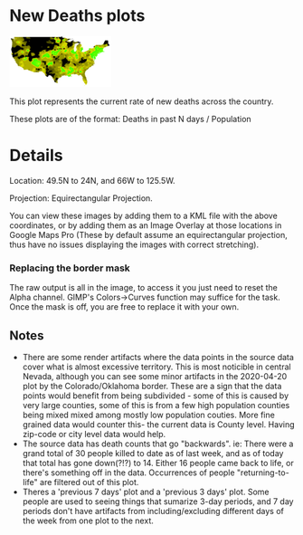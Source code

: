# New Deaths plots

![US Map, New Deaths](../../us-new-deaths7-small.png)

This plot represents the current rate of new deaths across the country.

These plots are of the format: Deaths in past N days / Population


# Details

 Location: 49.5N to 24N, and 66W to 125.5W.
 
 Projection: Equirectangular Projection.
 
You can view these images by adding them to a KML file with the above coordinates, or by adding them
as an Image Overlay at those locations in Google Maps Pro (These by default assume an equirectangular projection, thus have no issues displaying the images with correct stretching).
  
### Replacing the border mask
The raw output is all in the image, to access it you just need to reset the Alpha channel.  GIMP's Colors->Curves function may suffice for the task.  Once the mask is off, you are free to replace it with your own.

## Notes
* There are some render artifacts where the data points in the source data cover what is almost excessive territory.  This is most noticible in central Nevada, although you can see some minor artifacts in the 2020-04-20 plot by the Colorado/Oklahoma border.  These are a sign that the data points would benefit from being subdivided - some of this is caused by very large counties, some of this is from a few high population counties being mixed mixed among mostly low population couties.  More fine grained data would counter this- the current data is County level.  Having zip-code or city level data would help.
* The source data has death counts that go "backwards".  ie: There were a grand total of 30 people killed to date as of last week, and as of today that total has gone down(?!?) to 14.  Either 16 people came back to life, or there's something off in the data.  Occurrences of people "returning-to-life" are filtered out of this plot.
* Theres a 'previous 7 days' plot and a 'previous 3 days' plot.  Some people are used to seeing things that sumarize 3-day periods, and 7 day periods don't have artifacts from including/excluding different days of the week from one plot to the next.
